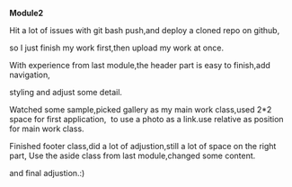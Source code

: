**Module2**

Hit a lot of issues with git bash push,and deploy a cloned repo on github,

so I just finish my work first,then upload my work at once.

With experience from last module,the header part is easy to finish,add navigation,

styling and adjust some detail.

Watched some sample,picked gallery as my main work class,used 2\*2 space for first application,
<a><img></a> to use a photo as a link.use relative as position for main work class.

Finished footer class,did a lot of adjustion,still a lot of space on the right part,
Use the aside class from last module,changed some content.

and final adjustion.:)
